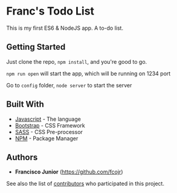 # Franc's Todo List

This is my first ES6 & NodeJS app. A to-do list.

## Getting Started

Just clone the repo, ```npm install```, and you're good to go.

```npm run open``` will start the app, which will be running on 1234 port

Go to ```config``` folder, ```node server``` to start the server

## Built With

* [Javascript](https://www.javascript.com/) - The language
* [Bootstrap](https://getbootstrap.com) - CSS Framework
* [SASS](https://sass-lang.com/) - CSS Pre-processor
* [NPM](https://www.npmjs.com/) - Package Manager

## Authors

* **Francisco Junior** (https://github.com/fcojr)

See also the list of [contributors](https://github.com/todo-list/contributors) who participated in this project.